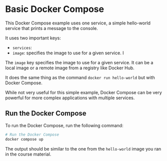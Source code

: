 # Basic Docker Compose

This Docker Compose example uses one service, a simple hello-world service that
prints a message to the console.

It uses two important keys:

- `services`:
- `image`: specifies the image to use for a given service. I

The `image` key specifies the image to use for a given service. It can be a
local image or a remote image from a registry like Docker Hub.

It does the same thing as the command `docker run hello-world` but with Docker
Compose.

While not very useful for this simple example, Docker Compose can be very
powerful for more complex applications with multiple services.

## Run the Docker Compose

To run the Docker Compose, run the following command:

```sh
# Run the Docker Compose
docker compose up
```

The output should be similar to the one from the `hello-world` image you ran in
the course material.

